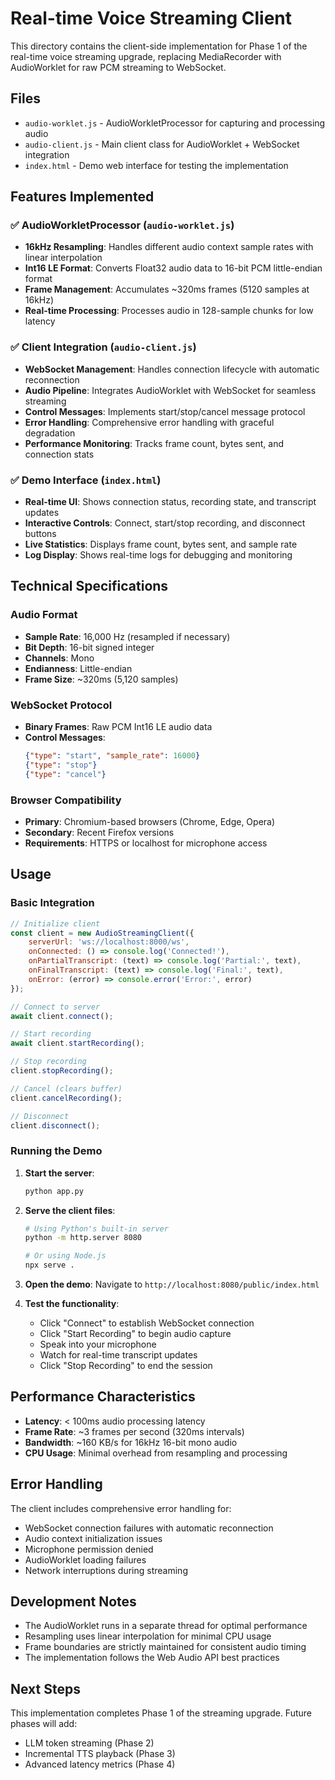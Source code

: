 # Real-time Voice Streaming Client

This directory contains the client-side implementation for Phase 1 of the real-time voice streaming upgrade, replacing MediaRecorder with AudioWorklet for raw PCM streaming to WebSocket.

## Files

- `audio-worklet.js` - AudioWorkletProcessor for capturing and processing audio
- `audio-client.js` - Main client class for AudioWorklet + WebSocket integration
- `index.html` - Demo web interface for testing the implementation

## Features Implemented

### ✅ AudioWorkletProcessor (`audio-worklet.js`)
- **16kHz Resampling**: Handles different audio context sample rates with linear interpolation
- **Int16 LE Format**: Converts Float32 audio data to 16-bit PCM little-endian format
- **Frame Management**: Accumulates ~320ms frames (5120 samples at 16kHz)
- **Real-time Processing**: Processes audio in 128-sample chunks for low latency

### ✅ Client Integration (`audio-client.js`)
- **WebSocket Management**: Handles connection lifecycle with automatic reconnection
- **Audio Pipeline**: Integrates AudioWorklet with WebSocket for seamless streaming
- **Control Messages**: Implements start/stop/cancel message protocol
- **Error Handling**: Comprehensive error handling with graceful degradation
- **Performance Monitoring**: Tracks frame count, bytes sent, and connection stats

### ✅ Demo Interface (`index.html`)
- **Real-time UI**: Shows connection status, recording state, and transcript updates
- **Interactive Controls**: Connect, start/stop recording, and disconnect buttons
- **Live Statistics**: Displays frame count, bytes sent, and sample rate
- **Log Display**: Shows real-time logs for debugging and monitoring

## Technical Specifications

### Audio Format
- **Sample Rate**: 16,000 Hz (resampled if necessary)
- **Bit Depth**: 16-bit signed integer
- **Channels**: Mono
- **Endianness**: Little-endian
- **Frame Size**: ~320ms (5,120 samples)

### WebSocket Protocol
- **Binary Frames**: Raw PCM Int16 LE audio data
- **Control Messages**:
  ```json
  {"type": "start", "sample_rate": 16000}
  {"type": "stop"}
  {"type": "cancel"}
  ```

### Browser Compatibility
- **Primary**: Chromium-based browsers (Chrome, Edge, Opera)
- **Secondary**: Recent Firefox versions
- **Requirements**: HTTPS or localhost for microphone access

## Usage

### Basic Integration

```javascript
// Initialize client
const client = new AudioStreamingClient({
    serverUrl: 'ws://localhost:8000/ws',
    onConnected: () => console.log('Connected!'),
    onPartialTranscript: (text) => console.log('Partial:', text),
    onFinalTranscript: (text) => console.log('Final:', text),
    onError: (error) => console.error('Error:', error)
});

// Connect to server
await client.connect();

// Start recording
await client.startRecording();

// Stop recording
client.stopRecording();

// Cancel (clears buffer)
client.cancelRecording();

// Disconnect
client.disconnect();
```

### Running the Demo

1. **Start the server**:
   ```bash
   python app.py
   ```

2. **Serve the client files**:
   ```bash
   # Using Python's built-in server
   python -m http.server 8080

   # Or using Node.js
   npx serve .
   ```

3. **Open the demo**:
   Navigate to `http://localhost:8080/public/index.html`

4. **Test the functionality**:
   - Click "Connect" to establish WebSocket connection
   - Click "Start Recording" to begin audio capture
   - Speak into your microphone
   - Watch for real-time transcript updates
   - Click "Stop Recording" to end the session

## Performance Characteristics

- **Latency**: < 100ms audio processing latency
- **Frame Rate**: ~3 frames per second (320ms intervals)
- **Bandwidth**: ~160 KB/s for 16kHz 16-bit mono audio
- **CPU Usage**: Minimal overhead from resampling and processing

## Error Handling

The client includes comprehensive error handling for:
- WebSocket connection failures with automatic reconnection
- Audio context initialization issues
- Microphone permission denied
- AudioWorklet loading failures
- Network interruptions during streaming

## Development Notes

- The AudioWorklet runs in a separate thread for optimal performance
- Resampling uses linear interpolation for minimal CPU usage
- Frame boundaries are strictly maintained for consistent audio timing
- The implementation follows the Web Audio API best practices

## Next Steps

This implementation completes Phase 1 of the streaming upgrade. Future phases will add:
- LLM token streaming (Phase 2)
- Incremental TTS playback (Phase 3)
- Advanced latency metrics (Phase 4)